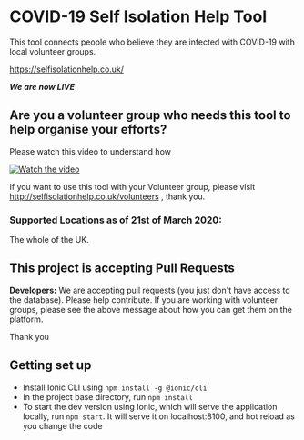 # COVID-19 Self Isolation Help Tool

This tool connects people who believe they are infected with COVID-19 with local volunteer groups.

https://selfisolationhelp.co.uk/

***We are now LIVE***

## Are you a volunteer group who needs this tool to help organise your efforts?

Please watch this video to understand how

[![Watch the video](https://img.youtube.com/vi/tCZyKLhGGhg/maxresdefault.jpg)](https://youtu.be/tCZyKLhGGhg)

If you want to use this tool with your Volunteer group, please visit http://selfisolationhelp.co.uk/volunteers , thank you. 

### Supported Locations as of 21st of March 2020:

The whole of the UK.

## This project is accepting Pull Requests

**Developers:** We are accepting pull requests (you just don't have access to the database). Please help contribute. If you are working with volunteer groups, please see the above message about how you can get them on the platform.

Thank you

## Getting set up

* Install Ionic CLI using `npm install -g @ionic/cli`
* In the project base directory, run `npm install`
* To start the dev version using Ionic, which will serve the application locally, run `npm start`. It will serve it on localhost:8100, and hot reload as you change the code

